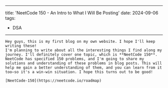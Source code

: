 ---
title: 'NeetCode 150 - An Intro to What I Will Be Posting'
date: 2024-09-06
tags:
  - DSA
  ---

 






    Hey guys, this is my first blog on my own website. I hope I'll keep writing these!  
    I'm planning to write about all the interesting things I find along my journey. I'll definitely cover one topic, which is **NeetCode 150**. NeetCode has specified 150 problems, and I'm going to share my solutions and understanding of these problems in blog posts. This will help me gain a better understanding of them, and you can learn from it too—so it's a win-win situation. I hope this turns out to be good!  

    [NeetCode-150](https://neetcode.io/roadmap)